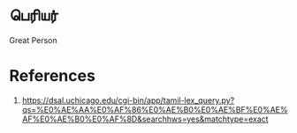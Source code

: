 # பெரியர்
Great Person


# References
1. https://dsal.uchicago.edu/cgi-bin/app/tamil-lex_query.py?qs=%E0%AE%AA%E0%AF%86%E0%AE%B0%E0%AE%BF%E0%AE%AF%E0%AE%B0%E0%AF%8D&searchhws=yes&matchtype=exact
